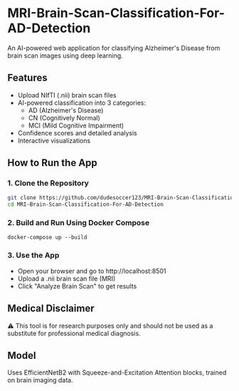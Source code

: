 # MRI-Brain-Scan-Classification-For-AD-Detection
An AI-powered web application for classifying Alzheimer's Disease from brain scan images using deep learning.

## Features
- Upload NIfTI (.nii) brain scan files
- AI-powered classification into 3 categories:
  - AD (Alzheimer's Disease)
  - CN (Cognitively Normal) 
  - MCI (Mild Cognitive Impairment)
- Confidence scores and detailed analysis
- Interactive visualizations

## How to Run the App

### 1. Clone the Repository

```bash
git clone https://github.com/dudesoccer123/MRI-Brain-Scan-Classification-For-AD-Detection.git
cd MRI-Brain-Scan-Classification-For-AD-Detection
```
### 2. Build and Run Using Docker Compose
```
docker-compose up --build
```
### 3. Use the App
- Open your browser and go to http://localhost:8501
- Upload a .nii brain scan file (MRI)
- Click "Analyze Brain Scan" to get results

## Medical Disclaimer
⚠️ This tool is for research purposes only and should not be used as a substitute for professional medical diagnosis.

## Model
Uses EfficientNetB2 with Squeeze-and-Excitation Attention blocks, trained on brain imaging data.


